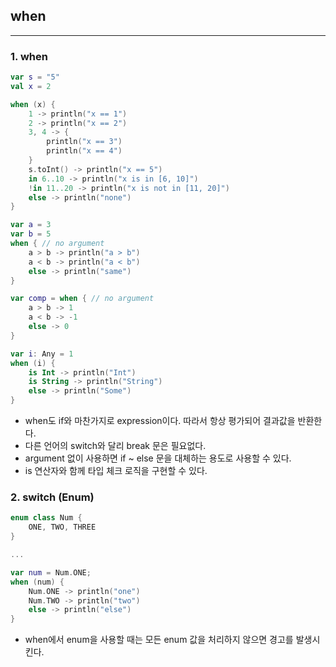 ## when

---

### 1. when

```kotlin
var s = "5"
val x = 2

when (x) {
    1 -> println("x == 1")
    2 -> println("x == 2")
    3, 4 -> {
        println("x == 3")
        println("x == 4")
    }
    s.toInt() -> println("x == 5")
    in 6..10 -> println("x is in [6, 10]")
    !in 11..20 -> println("x is not in [11, 20]")
    else -> println("none")
}

var a = 3
var b = 5
when { // no argument
    a > b -> println("a > b")
    a < b -> println("a < b")
    else -> println("same")
}

var comp = when { // no argument
    a > b -> 1
    a < b -> -1
    else -> 0
}

var i: Any = 1
when (i) {
    is Int -> println("Int")
    is String -> println("String")
    else -> println("Some")
}
```

* when도 if와 마찬가지로 expression이다. 따라서 항상 평가되어 결과값을 반환한다.
* 다른 언어의 switch와 달리 break 문은 필요없다.
* argument 없이 사용하면 if ~ else 문을 대체하는 용도로 사용할 수 있다.
* is 연산자와 함께 타입 체크 로직을 구현할 수 있다.

### 2. switch (Enum)

```kotlin
enum class Num {
    ONE, TWO, THREE
}

...

var num = Num.ONE;
when (num) {
    Num.ONE -> println("one")
    Num.TWO -> println("two")
    else -> println("else")
}
```

* when에서 enum을 사용할 때는 모든 enum 값을 처리하지 않으면 경고를 발생시킨다.
